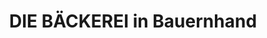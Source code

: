 ---
title: "DIE BÄCKEREI in Bauernhand"
url: /rothenburg-ob-der-tauber/die-baeckerei-in-bauernhand/
shop: Bäckerei
---
